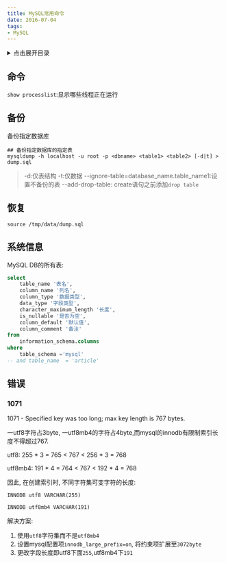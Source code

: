 ```yaml
---
title: MySQL常用命令
date: 2016-07-04
tags:
- MySQL
---
```

<details>
<summary>点击展开目录</summary>
<!-- TOC -->

- [命令](#命令)
- [备份](#备份)
- [恢复](#恢复)
- [系统信息](#系统信息)
- [错误](#错误)
    - [1071](#1071)

<!-- /TOC -->
</details>

## 命令

`show processlist`:显示哪些线程正在运行

## 备份

备份指定数据库

```shell
## 备份指定数据库的指定表
mysqldump -h localhost -u root -p <dbname> <table1> <table2> [-d|t] > dump.sql
```
> -d:仅表结构
> -t:仅数据
> --ignore-table=database_name.table_name1:设置不备份的表
> --add-drop-table: create语句之前添加`drop table`

## 恢复

```shell
source /tmp/data/dump.sql
```

## 系统信息

MySQL DB的所有表:

```sql
select
    table_name '表名',
    column_name '列名',
    column_type '数据类型',
    data_type '字段类型',
    character_maximum_length '长度',
    is_nullable '是否为空',
    column_default '默认值',
    column_comment '备注'
from
    information_schema.columns
where
    table_schema ='mysql'
-- and table_name  = 'article'
```

## 错误

### 1071

1071 - Specified key was too long; max key length is 767 bytes.

一utf8字符占3byte, 一utf8mb4的字符占4byte,而mysql的innodb有限制索引长度不得超过767.

utf8: 255 * 3 = 765 < 767 < 256 * 3 = 768

utf8mb4: 191 * 4 = 764 < 767 < 192 * 4 = 768

因此, 在创建索引时, 不同字符集可变字符的长度:

`INNODB utf8 VARCHAR(255)`

`INNODB utf8mb4 VARCHAR(191)`

解决方案:

1. 使用`utf8`字符集而不是`utf8mb4`
2. 设置mysql配置项`innodb_large_prefix=on`, 将约束项扩展至`3072byte`
3. 更改字段长度即utf8下面`255`,utf8mb4下`191`
